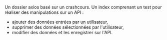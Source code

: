 Un dossier axios basé sur un crashcours.
Un index comprenant un test pour réaliser des manipulations sur un API : 

- ajouter des données entrées par un utilisateur,
- supprimer des données sélectionnées par l'utilisateur,
- modifier des données et les enregistrer sur l'API.
